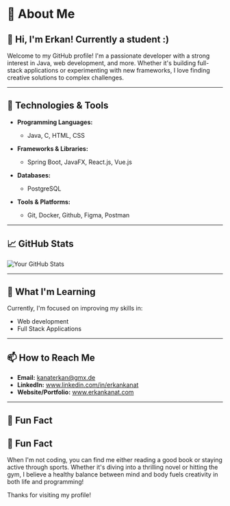 # 👋 About Me

## 🌟 Hi, I'm Erkan! Currently a student :)

Welcome to my GitHub profile! I'm a passionate developer with a strong interest in Java, web development, and more. Whether it's building full-stack applications or experimenting with new frameworks, I love finding creative solutions to complex challenges.

---

## 🔧 Technologies & Tools

- **Programming Languages:**
  - Java, C, HTML, CSS

- **Frameworks & Libraries:**
  - Spring Boot, JavaFX, React.js, Vue.js

- **Databases:**
  - PostgreSQL

- **Tools & Platforms:**
  - Git, Docker, Github, Figma, Postman

---

## 📈 GitHub Stats

![Your GitHub Stats](https://github-readme-stats.vercel.app/api?username=kanaterkan&show_icons=true&theme=radical) 

---

## 🧠 What I'm Learning

Currently, I'm focused on improving my skills in:

- Web development
- Full Stack Applications

---

## 📫 How to Reach Me

- **Email:** kanaterkan@gmx.de  
- **LinkedIn:** www.linkedin.com/in/erkankanat
- **Website/Portfolio:** www.erkankanat.com

---

## 🌱 Fun Fact

## 🌱 Fun Fact

When I'm not coding, you can find me either reading a good book or staying active through sports. Whether it's diving into a thrilling novel or hitting the gym, I believe a healthy balance between mind and body fuels creativity in both life and programming!

Thanks for visiting my profile!
